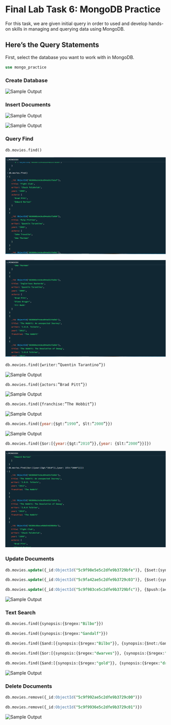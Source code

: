 # Final Lab Task 6: MongoDB Practice
For this task, we are given initial query in order to used and develop hands-on skills in managing and querying data using MongoDB.

## Here’s the Query Statements

First, select the database you want to work with in MongoDB.
```sql
use mongo_practice
```
### Create Database

![Sample Output](images/FIRST.PNG)

### Insert Documents

![Sample Output](images/DOCS1.PNG)

![Sample Output](images/DOCS2.PNG)

### Query Find
```sql
db.movies.find()
```
![Sample Output](images/FIND1.PNG)

![Sample Output](images/FIND2.PNG)

```sql
db.movies.find({writer:”Quentin Tarantino”})
```
![Sample Output](images/QUENTIN.PNG)

```sql
db.movies.find({actors:”Brad Pitt”})
```
![Sample Output](images/BRADD.PNG)

```sql
db.movies.find({franchise:”The Hobbit”})
```
![Sample Output](images/HOBBIT.PNG)

```sql
db.movies.find({year:{$gt:”1990”, $lt:”2000”}})
```
![Sample Output](images/2000.PNG)

```sql
db.movies.find({$or:[{year:{$gt:”2010”}},{year: {$lt:”2000”}}]})
```
![Sample Output](images/2010.PNG)

### Update Documents

```sql
db.movies.update({_id:ObjectId("5c9f98e5e5c2dfe9b3729bfe")}, {$set:{synopsis:"A reluctant hobbit, Bilbo Baggins, sets out to the Lonely Mountain with a spirited group of dwarves to reclaim their mountain home - and the gold within it - from the dragon Smaug."}})
```
```sql
db.movies.update({_id:ObjectId("5c9fa42ae5c2dfe9b3729c03")}, {$set:{synopsis:"The dwarves, along with Bilbo Baggins and Gandalf the Grey, continue their quest to reclaim Erebor, their homeland, from Smaug. Bilbo Baggins is in possession of a mysterious and magical ring."}})
```
```sql
db.movies.update({_id:ObjectId("5c9f983ce5c2dfe9b3729bfc")}, {$push:{actors:"Samuel L. Jackson"}})
```
![Sample Output](images/UPDATE.PNG)

### Text Search

```sql
db.movies.find({synopsis:{$regex:"Bilbo"}})
```
```sql
db.movies.find({synopsis:{$regex:"Gandalf"}})
```
```sql
db.movies.find({$and:[{synopsis:{$regex:"Bilbo"}}, {synopsis:{$not:/Gandalf/}}]})
```
```sql
db.movies.find({$or:[{synopsis:{$regex:"dwarves"}}, {synopsis:{$regex:"hobbit"}}]})
```
```sql
db.movies.find({$and:[{synopsis:{$regex:"gold"}}, {synopsis:{$regex:"dragon"}}]})
```
![Sample Output](images/SEARCH.PNG)

### Delete Documents

```sql
db.movies.remove({_id:ObjectId("5c9f992ae5c2dfe9b3729c00")})
```
```sql
db.movies.remove({_id:ObjectId("5c9f9936e5c2dfe9b3729c01")})
```
![Sample Output](images/DELETE.PNG)

